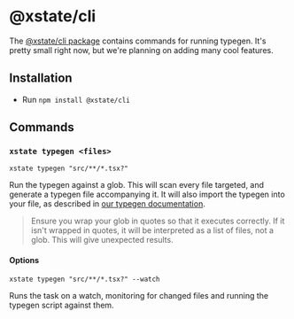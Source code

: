 # @xstate/cli

The [@xstate/cli package](https://github.com/statelyai/xstate-tools/tree/master/apps/cli) contains commands for running typegen. It's pretty small right now, but we're planning on adding many cool features.

## Installation

- Run `npm install @xstate/cli`

## Commands

### `xstate typegen <files>`

`xstate typegen "src/**/*.tsx?"`

Run the typegen against a glob. This will scan every file targeted, and generate a typegen file accompanying it. It will also import the typegen into your file, as described in [our typegen documentation](https://xstate.js.org/docs/guides/typescript.html#typegen-with-the-vscode-extension).

> Ensure you wrap your glob in quotes so that it executes correctly. If it isn't wrapped in quotes, it will be interpreted as a list of files, not a glob. This will give unexpected results.

#### Options

`xstate typegen "src/**/*.tsx?" --watch`

Runs the task on a watch, monitoring for changed files and running the typegen script against them.
